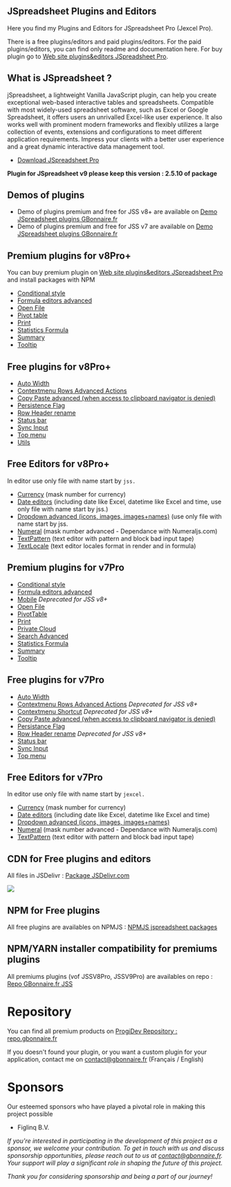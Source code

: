 ## JSpreadsheet Plugins and Editors

Here you find my Plugins and Editors for JSpreadsheet Pro (Jexcel Pro).

There is a free plugins/editors and paid plugins/editors. For the paid plugins/editors, you can find only readme and documentation here. For buy plugin go to [Web site plugins&editors JSpreadsheet Pro](https://repo.gbonnaire.fr/category/jspreadsheetpro).

## What is JSpreadsheet ?

jSpreadsheet, a lightweight Vanilla JavaScript plugin, can help you create exceptional web-based interactive tables and spreadsheets. Compatible with most widely-used spreadsheet software, such as Excel or Google Spreadsheet, it offers users an unrivalled Excel-like user experience. It also works well with prominent modern frameworks and flexibly utilizes a large collection of events, extensions and configurations to meet different application requirements. Impress your clients with a better user experience and a great dynamic interactive data management tool.

- [Download JSpreadsheet Pro](https://www.jspreadsheet.com) 

**Plugin for JSpreadsheet v9 please keep this version : 2.5.10 of package**

## Demos of plugins
- Demo of plugins premium and free for JSS v8+ are available on [Demo JSpreadsheet plugins GBonnaire.fr](https://demo.gbonnaire.fr/jss/)
- Demo of plugins premium and free for JSS v7 are available on [Demo JSpreadsheet plugins GBonnaire.fr](https://demo.gbonnaire.fr/jExcel/)

## Premium plugins for v8Pro+
You can buy premium plugin on [Web site plugins&editors JSpreadsheet Pro](https://repo.gbonnaire.fr/category/jspreadsheetpro) and install packages with NPM

- [Conditional style](https://repo.gbonnaire.fr/product/jss-plugin-conditionalstyle)
- [Formula editors advanced](https://repo.gbonnaire.fr/product/jss-plugin-formula)
- [Open File](https://repo.gbonnaire.fr/product/jss-plugin-openfile)
- [Pivot table](https://repo.gbonnaire.fr/product/jss-plugin-pivottable)
- [Print](https://repo.gbonnaire.fr/product/jss-plugin-print)
- [Statistics Formula](https://repo.gbonnaire.fr/product/jss-formulas-statistics)
- [Summary](https://repo.gbonnaire.fr/product/jss-plugin-summary)
- [Tooltip](https://repo.gbonnaire.fr/product/jss-plugin-tooltip)

## Free plugins for v8Pro+
- [Auto Width](https://github.com/GBonnaire/jspreadsheet-plugins-and-editors/tree/master/plugins/JSSV8/src/autoWidth)
- [Contextmenu Rows Advanced Actions](https://github.com/GBonnaire/jspreadsheet-plugins-and-editors/tree/master/plugins/JSSV8/src/contextmenu_rowsAdvancedActions)
- [Copy Paste advanced (when access to clipboard navigator is denied)](https://github.com/GBonnaire/jspreadsheet-plugins-and-editors/tree/master/plugins/JSSV8/src/copypaste_advanced)
- [Persistence Flag](https://github.com/GBonnaire/jspreadsheet-plugins-and-editors/tree/master/plugins/JSSV8/src/persistenceFlag)
- [Row Header rename](https://github.com/GBonnaire/jspreadsheet-plugins-and-editors/tree/master/plugins/JSSV8/src/rowHeaderRename)
- [Status bar](https://github.com/GBonnaire/jspreadsheet-plugins-and-editors/tree/master/plugins/JSSV8/src/statusbar)
- [Sync Input](https://github.com/GBonnaire/jspreadsheet-plugins-and-editors/tree/master/plugins/JSSV8/src/syncInput)
- [Top menu](https://github.com/GBonnaire/jspreadsheet-plugins-and-editors/tree/master/plugins/JSSV8/src/topmenu)
- [Utils](https://github.com/GBonnaire/jspreadsheet-plugins-and-editors/tree/master/plugins/JSSV8/src/utils)

## Free Editors for v8Pro+
In editor use only file with name start by `jss.`
- [Currency](https://github.com/GBonnaire/jspreadsheet-plugins-and-editors/blob/master/editors/numeric/jss.editor.currency.js) (mask number for currency)
- [Date editors](https://github.com/GBonnaire/jspreadsheet-plugins-and-editors/tree/master/editors/dates) (including date like Excel, datetime like Excel and time, use only file with name start by jss.)
- [Dropdown advanced (icons, images, images+names)](https://github.com/GBonnaire/jspreadsheet-plugins-and-editors/tree/master/editors/dropdown) (use only file with name start by jss.
- [Numeral](https://github.com/GBonnaire/jspreadsheet-plugins-and-editors/blob/master/editors/numeric/jss.editor.numeral.js) (mask number advanced - Dependance with Numeraljs.com)
- [TextPattern](https://github.com/GBonnaire/jspreadsheet-plugins-and-editors/blob/master/editors/text/jss.editor.textpattern.js) (text editor with pattern and block bad input tape)
- [TextLocale](https://github.com/GBonnaire/jspreadsheet-plugins-and-editors/blob/master/editors/text/jss.editor.textlocale.js) (text editor locales format in render and in formula)


## Premium plugins for v7Pro
- [Conditional style](https://repo.gbonnaire.fr/product/jexcel-plugin-conditionalstyle)
- [Formula editors advanced](https://repo.gbonnaire.fr/product/jexcel-plugin-formula)
- [Mobile](https://repo.gbonnaire.fr/product/jexcel-plugin-mobile) *Deprecated for JSS v8+*
- [Open File](https://repo.gbonnaire.fr/product/jexcel-plugin-openfile)
- [PivotTable](https://repo.gbonnaire.fr/product/jexcel-plugin-pivottable)
- [Print](https://repo.gbonnaire.fr/product/jexcel-plugin-print)
- [Private Cloud](https://repo.gbonnaire.fr/product/jexcel-plugin-privatecloud)
- [Search Advanced](https://repo.gbonnaire.fr/product/jexcel-plugin-search)
- [Statistics Formula](https://repo.gbonnaire.fr/product/jexcel-formula-statistics)
- [Summary](https://repo.gbonnaire.fr/product/jexcel-plugin-summary)
- [Tooltip](https://repo.gbonnaire.fr/product/jexcel-plugin-tooltip)

## Free plugins for v7Pro
- [Auto Width](https://github.com/GBonnaire/jspreadsheet-plugins-and-editors/tree/master/plugins/src/autoWidth)
- [Contextmenu Rows Advanced Actions](https://github.com/GBonnaire/jspreadsheet-plugins-and-editors/tree/master/plugins/src/contextmenu_rowsAdvancedActions) *Deprecated for JSS v8+*
- [Contextmenu Shortcut](https://github.com/GBonnaire/jspreadsheet-plugins-and-editors/tree/master/plugins/src/contextmenu_shortcut) *Deprecated for JSS v8+*
- [Copy Paste advanced (when access to clipboard navigator is denied)](https://github.com/GBonnaire/jspreadsheet-plugins-and-editors/tree/master/plugins/src/copypaste_advanced)
- [Persistance Flag](https://github.com/GBonnaire/jspreadsheet-plugins-and-editors/tree/master/plugins/src/persistanceFlag)
- [Row Header rename](https://github.com/GBonnaire/jspreadsheet-plugins-and-editors/tree/master/plugins/src/rowHeaderRename) *Deprecated for JSS v8+*
- [Status bar](https://github.com/GBonnaire/jspreadsheet-plugins-and-editors/tree/master/plugins/src/statusbar)
- [Sync Input](https://github.com/GBonnaire/jspreadsheet-plugins-and-editors/tree/master/plugins/src/syncInput)
- [Top menu](https://github.com/GBonnaire/jspreadsheet-plugins-and-editors/tree/master/plugins/src/topmenu)

## Free Editors for v7Pro
In editor use only file with name start by `jexcel.`
- [Currency](https://github.com/GBonnaire/jspreadsheet-plugins-and-editors/blob/master/editors/numeric/jexcel.editor.currency.js) (mask number for currency)
- [Date editors](https://github.com/GBonnaire/jspreadsheet-plugins-and-editors/tree/master/editors/dates) (including date like Excel, datetime like Excel and time)
- [Dropdown advanced (icons, images, images+names)](https://github.com/GBonnaire/jspreadsheet-plugins-and-editors/tree/master/editors/dropdown)
- [Numeral](https://github.com/GBonnaire/jspreadsheet-plugins-and-editors/blob/master/editors/numeric/jexcel.editor.numeral.js) (mask number advanced - Dependance with Numeraljs.com)
- [TextPattern](https://github.com/GBonnaire/jspreadsheet-plugins-and-editors/blob/master/editors/text/jexcel.editor.textpattern.js) (text editor with pattern and block bad input tape)

## CDN for Free plugins and editors

All files in JSDelivr : [Package JSDelivr.com](https://www.jsdelivr.com/package/gh/GBonnaire/jspreadsheet-plugins-and-editors)

[![](https://data.jsdelivr.com/v1/package/gh/GBonnaire/jspreadsheet-plugins-and-editors/badge)](https://www.jsdelivr.com/package/gh/GBonnaire/jspreadsheet-plugins-and-editors)

## NPM for Free plugins

All free plugins are availables on NPMJS : [NPMJS jspreadsheet packages](https://www.npmjs.com/org/jspreadsheet)


## NPM/YARN installer compatibility for premiums plugins

All premiums plugins (vof JSSV8Pro, JSSV9Pro) are availables on repo : [Repo GBonnaire.fr JSS](https://repo.gbonnaire.fr/category/jss)

# Repository

You can find all premium products on [ProgiDev Repository : repo.gbonnaire.fr](https://repo.gbonnaire.fr)

If you doesn't found your plugin, or you want a custom plugin for your application, contact me on contact@gbonnaire.fr (Français / English)

# Sponsors
Our esteemed sponsors who have played a pivotal role in making this project possible
- Figlinq B.V.

_If you're interested in participating in the development of this project as a sponsor, we welcome your contribution. To get in touch with us and discuss sponsorship opportunities, please reach out to us at contact@gbonnaire.fr. Your support will play a significant role in shaping the future of this project._

_Thank you for considering sponsorship and being a part of our journey!_
